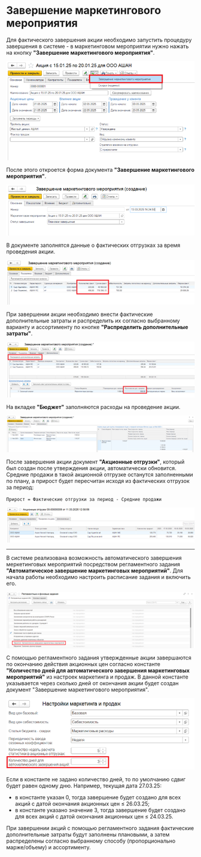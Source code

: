 # Завершение маркетингового мероприятия

Для фактического завершения акции необходимо запустить процедуру завершения в системе - в маркетинговом мероприятии нужно нажать на кнопку **"Завершение маркетингового мероприятия"**.

[![1][1]][1]

После этого откроется форма документа **"Завершение маркетингового мероприятия"**.

[![2][2]][2]

В документе заполнятся данные о фактических отгрузках за время проведения акции.

[![3][3]][3]

При завершении акции необходимо внести фактические дополнительные затраты и распределить их согласно выбранному варианту и ассортименту по кнопке **"Распределить дополнительные затраты"**.

[![4][4]][4]

На вкладке **"Бюджет"** заполняются расходы на проведение акции.

[![5][5]][5]

После завершения акции документ **"Акционные отгрузки"**, который был создан после утверждения акции, автоматически обновится. Средние продажи в такой акционной отгрузке останутся заполненными по плану, а прирост будет пересчитан исходя из фактических отгрузок за период:

`Прирост = Фактические отгрузки за период - Средние продажи`

[![6][6]][6]

---------------------------------------

В системе реализована возможность автоматического завершения меркетинговых мероприятий посредством регламентного задания **"Автоматическое завершение маркетинговых мероприятий"**. Для начала работы необходимо настроить расписание задания и включить его.

[![7][7]][7]

С помощью регламентного задания утвержденные акции завершаются по окончанию действия акционных цен согласно константе **"Количество дней для автоматического завершения маркетинговых мероприятий"** из настроек маркетинга и продаж. В данной константе указывается через сколько дней от окончания акции будет создан документ "Завершение маркетингового мероприятия". 

[![8][8]][8]

Если в константе не задано количество дней, то по умолчанию сдвиг будет равен одному дню. Например, текущая дата 27.03.25:

- в константе указан 0, тогда завершение будет создано для всех акций с датой окончания акционных цен ≤ 26.03.25;
- в константе указано значение 3, тогда завершение будет создано для всех акций с датой окончания акционных цен ≤ 24.03.25.

При завершении акций с помощью регламентного задания фактические дополнительные затраты будут заполнены плановыми, а затем распределены согласно выбранному способу (пропорционально марже/объему) и ассортименту.


[1]: CompletionMarketingEvent.assets/1.png
[2]: CompletionMarketingEvent.assets/2.png
[3]: CompletionMarketingEvent.assets/3.png
[4]: CompletionMarketingEvent.assets/4.png
[5]: CompletionMarketingEvent.assets/5.png
[6]: CompletionMarketingEvent.assets/6.png
[7]: CompletionMarketingEvent.assets/7.png
[8]: CompletionMarketingEvent.assets/8.png